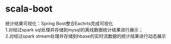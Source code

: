 # scala-boot
统计结果可视化：Spring Boot整合Eachrts完成可视化  
1.对经过spark sql处理并存储到mysql的离线数据统计结果进行展示；  
2.对经过spark stream处理并存储到hbase的实时流数据的统计结果进行动态展示  
